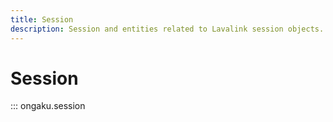 ```yaml
---
title: Session
description: Session and entities related to Lavalink session objects.
---
```


# Session

::: ongaku.session